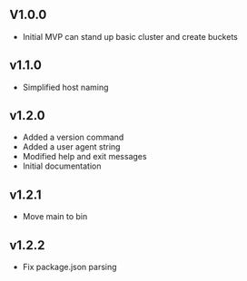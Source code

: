 ## V1.0.0

- Initial MVP can stand up basic cluster and create buckets

## v1.1.0

- Simplified host naming

## v1.2.0

- Added a version command
- Added a user agent string
- Modified help and exit messages
- Initial documentation

## v1.2.1

- Move main to bin

## v1.2.2

- Fix package.json parsing
